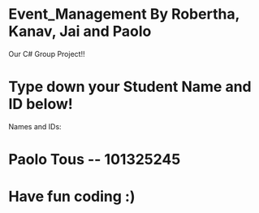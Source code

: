 # Event_Management By Robertha, Kanav, Jai and Paolo
Our C# Group Project!!

# Type down your Student Name and ID below!
Names and IDs:
# Paolo Tous -- 101325245 

# Have fun coding :)

